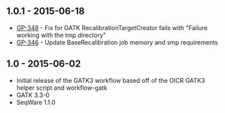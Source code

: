 ## 1.0.1 - 2015-06-18
- [GP-348](https://jira.oicr.on.ca/browse/GP-348) - Fix for GATK RecalibrationTargetCreator fails with "Failure working with the tmp directory"
- [GP-346](https://jira.oicr.on.ca/browse/GP-346) - Update BaseRecalibration job memory and smp requirements
## 1.0 - 2015-06-02
- Initial release of the GATK3 workflow based off of the OICR GATK3 helper script and workflow-gatk
- GATK 3.3-0
- SeqWare 1.1.0